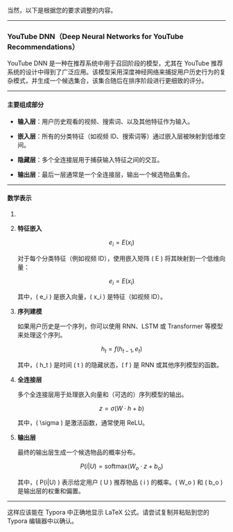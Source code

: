 当然，以下是根据您的要求调整的内容。

---

### YouTube DNN（Deep Neural Networks for YouTube Recommendations）

YouTube DNN 是一种在推荐系统中用于召回阶段的模型，尤其在 YouTube 推荐系统的设计中得到了广泛应用。该模型采用深度神经网络来捕捉用户历史行为的复杂模式，并生成一个候选集合，该集合随后在排序阶段进行更细致的评分。

---

#### 主要组成部分

- **输入层**：用户历史观看的视频、搜索词、以及其他特征作为输入。
  
- **嵌入层**：所有的分类特征（如视频 ID、搜索词等）通过嵌入层被映射到低维空间。
  
- **隐藏层**：多个全连接层用于捕获输入特征之间的交互。
  
- **输出层**：最后一层通常是一个全连接层，输出一个候选物品集合。

---

#### 数学表示

1. 

2. **特征嵌入**

    

    $$e_i = E(x_i)$$

    对于每个分类特征（例如视频 ID），使用嵌入矩阵 \( E \) 将其映射到一个低维向量：

    $$
    e_i = E(x_i)
    $$

    其中，\( e_i \) 是嵌入向量，\( x_i \) 是特征（如视频 ID）。

3. **序列建模**

    如果用户历史是一个序列，你可以使用 RNN、LSTM 或 Transformer 等模型来处理这个序列。

    $$
    h_t = f(h_{t-1}, e_t)
    $$

    其中，\( h_t \) 是时间 \( t \) 的隐藏状态，\( f \) 是 RNN 或其他序列模型的函数。

4. **全连接层**

    多个全连接层用于处理嵌入向量和（可选的）序列模型的输出。

    $$
    z = \sigma(W \cdot h + b)
    $$

    其中，\( \sigma \) 是激活函数，通常使用 ReLU。

5. **输出层**

    最终的输出层生成一个候选物品的概率分布。

    $$
    P(i|U) = \text{softmax}(W_o \cdot z + b_o)
    $$

    其中，\( P(i|U) \) 表示给定用户 \( U \) 推荐物品 \( i \) 的概率。\( W_o \) 和 \( b_o \) 是输出层的权重和偏置。

---

这样应该能在 Typora 中正确地显示 LaTeX 公式。请尝试复制并粘贴到您的 Typora 编辑器中以确认。